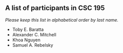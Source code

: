 A list of participants in CSC 195
---------------------------------

*Please keep this list in alphabetical order by last name.*

* Toby E. Baratta
* Alexander C. Mitchell
* Khoa Nguyen
* Samuel A. Rebelsky
